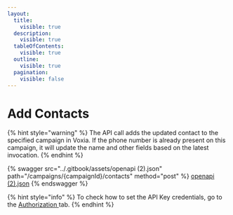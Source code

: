 ```yaml
---
layout:
  title:
    visible: true
  description:
    visible: true
  tableOfContents:
    visible: true
  outline:
    visible: true
  pagination:
    visible: false
---
```


# Add Contacts

{% hint style="warning" %}
The API call adds the updated contact to the specified campaign in Voxia. If the phone number is already present on this campaign, it will update the name and other fields based on the latest invocation.
{% endhint %}

{% swagger src="../.gitbook/assets/openapi (2).json" path="/campaigns/{campaignId}/contacts" method="post" %}
[openapi (2).json](<../.gitbook/assets/openapi (2).json>)
{% endswagger %}



{% hint style="info" %}
To check how to set the API Key credentials, go to the [Authorization ](authorization.md)tab.
{% endhint %}
